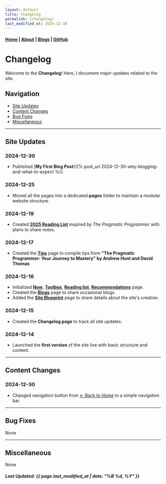 ```yaml
---
layout: default
title: Changelog
permalink: /changelog/
last_modified_at: 2024-12-30
---
```


#### [Home](/) | [About](/about/) | [Blogs](/blogs/) | [GitHub](https://github.com/tanvincible)

# Changelog

Welcome to the **Changelog**! Here, I document major updates related to the site. 

## Navigation

- [Site Updates](#site-updates)
- [Content Changes](#content-changes)
- [Bug Fixes](#bug-fixes)
- [Miscellaneous](#miscellaneous)

---

## Site Updates

### 2024-12-30
- Published [**My First Blog Post**]({% post_url 2024-12-30-why-blogging-and-what-to-expect %}).

### 2024-12-25
- Moved all the pages into a dedicated **pages** folder to maintain a modular website structure.

### 2024-12-19
- Created [**2025 Reading List**](/pages/2025-reading-list) inspired by *The Pragmatic Programmer* with plans to share notes.

### 2024-12-17
- Created the [**Tips**](/pages/tips) page to compile tips from **"The Pragmatic Programmer: Your Journey to Mastery" by Andrew Hunt and David Thomas**

### 2024-12-16
- Initialized [**Now**](/pages/now), [**Toolbox**](/pages/toolbox), [**Reading list**](/pages/reading-list), [**Recommendations**](/pages/recommendations) page.
- Created the [**Blogs**](/pages/blogs) page to share occasional blogs.
- Added the [**Site Blueprint**](/pages/site-blueprint) page to share details about the site's creation.

### 2024-12-15
- Created the **Changelog page** to track all site updates.

### 2024-12-14
- Launched the **first version** of the site live with basic structure and content.

---

## Content Changes

### 2024-12-30

- Changed navigation button from [← Back to Home](/) to a simple navigation bar.

---

## Bug Fixes

None

---

## Miscellaneous

None

##### Last Updated: {{ page.last_modified_at | date: "%B %d, %Y" }}
